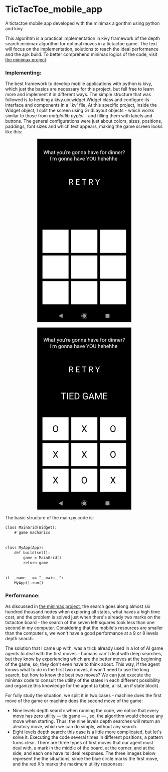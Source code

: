# TicTacToe_mobile_app
A tictactoe mobile app developed with the minimax algorithm using python and kivy.

This algorihtm is a practical implementation in kivy framework of the depth search minimax algorithm for optimal moves in a tictactoe game. The text will focus on the implementation, solutions to reach the ideal performance and the apk build. To better comprehend minimax logics of the code, visit [the minimax project](https://github.com/RodrigoMarquesP/TicTacToe_minimax_depth_search).


### Implementing:
The best framework to develop mobile applications with python is kivy, which just the basics are necessary for this project, but fell free to learn more and implement it in different ways. 
The simple structure that was followed is to heriting a kivy.uix.widget.Widget class and configure its interface and components in a '.kv' file. At this specific project, inside the Widget object, I split the screen using GridLayout objects - which works similar to those from *matplotlib.pyplot* - and filling them with labels and buttons. The general configurations were just about colors, sizes, positions, paddings, font sizes and which text appears, making the game screen looks like this:
  

<p align="center">
  <img src="images/game_screen.jpg" width="300">
</p>

  
<p align="center">
  <img src="images/game_screen2.jpeg" width="300">
</p>

  
The basic structure of the main.py code is:

````
class MainGrid(Widget):
    # game machanics


class MyApp(App):
    def build(self):
        game = MainGrid()
        return game


if __name__ == "__main__":
    MyApp().run()
````


### Performance:

As discussed in [the minimax project](https://github.com/RodrigoMarquesP/TicTacToe_minimax_depth_search), the search goes along almost six hundred thousand nodes when exploring all states, what haves a high time cost, and the problem is solved just when there's already two marks on the tictactoe board - the search of the seven left squares took less than one second in my computer. Considering that the mobile's resources are smaller than the computer's, we won't have a good performance at a 9 or 8 levels depth search. 

The solution that I came up with, was a trick already used in a lot of AI game agents to deal with the first moves - humans can't deal with deep searches, but they know by experiencing which are the better moves at the beginning of the game, so, they don't even have to think about. This way, if the agent knows what to do in the first two moves, it won't need to use the long search, but how to know the best two moves? We can just execute the minimax code to consult the utility of the states in each different possibility and organize this knowledge for the agent (a table, a list, an if state block).

For fully study the situation, we split it in two cases - machine does the first move of the game or machine does the second move of the game:  
* Nine levels depth search: when running the code, we notice that every move has zero utility — tie game — , so, the algorithm would choose any move when starting. Thus, the nine levels depth searches will return an aleatory move, which we can do simply, without any search.
* Eight levels depth search: this case is a little more complicated, but let's solve it. Executing the code several times in different positions, a pattern turns clear. There are three types of first moves that our agent must deal with, a mark in the middle of the board, at the corner, and at the side, and each one have its ideal responses. The three images below represent the the situations, since the blue circle marks the first move, and the red X's marks the maximum utility responses:











